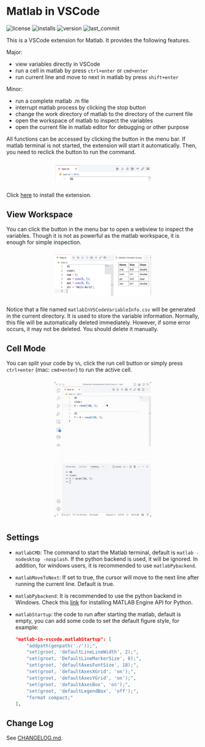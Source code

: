 # Matlab in VSCode

![license](https://img.shields.io/github/license/shinyypig/matlab-in-vscode)
![installs](https://img.shields.io/visual-studio-marketplace/i/shinyypig.matlab-in-vscode)
![version](https://img.shields.io/visual-studio-marketplace/v/shinyypig.matlab-in-vscode)
![last_commit](https://img.shields.io/github/last-commit/shinyypig/matlab-in-vscode)

This is a VSCode extension for Matlab. It provides the following features.

Major:

-   view variables directly in VSCode
-   run a cell in matlab by press `ctrl+enter` or `cmd+enter`
-   run current line and move to next in matlab by press `shift+enter`

Minor:

-   run a complete matlab .m file
-   interrupt matlab process by clicking the stop button
-   change the work directory of matlab to the directory of the current file
-   open the workspace of matlab to inspect the variables
-   open the current file in matlab editor for debugging or other purpose

All functions can be accessed by clicking the button in the menu bar. If matlab terminal is not started, the extension will start it automatically. Then, you need to reclick the button to run the command.

<div align=center>
    <img width=50% style=margin:2% src="assets/2023-03-25-11-55-00.png">
</div>

Click [here](https://marketplace.visualstudio.com/items?itemName=shinyypig.matlab-in-vscode) to install the extension.

## View Workspace

You can click the button in the menu bar to open a webview to inspect the variables. Though it is not as powerful as the matlab workspace, it is enough for simple inspection.

<div align=center>
    <img width=50% style=margin:2% src="assets/2023-06-25-20-16-14.png">
</div>

Notice that a file named `matlabInVSCodeVariableInfo.csv` will be generated in the current directory. It is used to store the variable information. Normally, this file will be automatically deleted immediately. However, if some error occurs, it may not be deleted. You should delete it manually.

## Cell Mode

You can split your code by `%%`, click the run cell button or simply press `ctrl+enter` (mac: `cmd+enter`) to run the active cell.

<div align=center>
    <img width=50% style=margin:2% src="assets/iShot_2023-03-25_11.52.16.gif">
</div>

## Settings

-   `matlabCMD`: The command to start the Matlab terminal, default is `matlab -nodesktop -nosplash`. If the python backend is used, it will be ignored. In addition, for windows users, it is recommended to use `matlabPybackend`.
-   `matlabMoveToNext`: If set to true, the cursor will move to the next line after running the current line. Default is true.
-   `matlabPybackend`: It is recommended to use the python backend in Windows. Check this [link](https://www.mathworks.com/help/matlab/matlab_external/install-the-matlab-engine-for-python.html) for installing MATLAB Engine API for Python.
-   `matlabStartup`: the code to run after starting the matlab, default is empty, you can add some code to set the default figure style, for example:

    ```json
    "matlab-in-vscode.matlabStartup": [
        "addpath(genpath('./'));",
        "set(groot, 'defaultLineLineWidth', 2);",
        "set(groot, 'DefaultLineMarkerSize', 8);",
        "set(groot, 'defaultAxesFontSize', 18);",
        "set(groot, 'defaultAxesXGrid', 'on');",
        "set(groot, 'defaultAxesYGrid', 'on');",
        "set(groot, 'defaultAxesBox', 'on');",
        "set(groot, 'defaultLegendBox', 'off');",
        "format compact;"
    ],
    ```

## Change Log

See [CHANGELOG.md](CHANGELOG.md).
